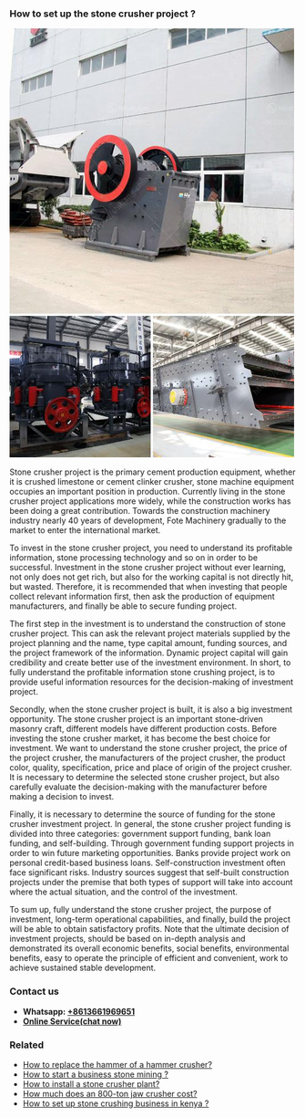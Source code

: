 <h3>How to set up the stone crusher project ?</h3><img src='1701746020.jpg' alt=''><p>Stone crusher project is the primary cement production equipment, whether it is crushed limestone or cement clinker crusher, stone machine equipment occupies an important position in production. Currently living in the stone crusher project applications more widely, while the construction works has been doing a great contribution. Towards the construction machinery industry nearly 40 years of development, Fote Machinery gradually to the market to enter the international market.</p><p>To invest in the stone crusher project, you need to understand its profitable information, stone processing technology and so on in order to be successful. Investment in the stone crusher project without ever learning, not only does not get rich, but also for the working capital is not directly hit, but wasted. Therefore, it is recommended that when investing that people collect relevant information first, then ask the production of equipment manufacturers, and finally be able to secure funding project.</p><p>The first step in the investment is to understand the construction of stone crusher project. This can ask the relevant project materials supplied by the project planning and the name, type capital amount, funding sources, and the project framework of the information. Dynamic project capital will gain credibility and create better use of the investment environment. In short, to fully understand the profitable information stone crushing project, is to provide useful information resources for the decision-making of investment project.</p><p>Secondly, when the stone crusher project is built, it is also a big investment opportunity. The stone crusher project is an important stone-driven masonry craft, different models have different production costs. Before investing the stone crusher market, it has become the best choice for investment. We want to understand the stone crusher project, the price of the project crusher, the manufacturers of the project crusher, the product color, quality, specification, price and place of origin of the project crusher. It is necessary to determine the selected stone crusher project, but also carefully evaluate the decision-making with the manufacturer before making a decision to invest.</p><p>Finally, it is necessary to determine the source of funding for the stone crusher investment project. In general, the stone crusher project funding is divided into three categories: government support funding, bank loan funding, and self-building. Through government funding support projects in order to win future marketing opportunities. Banks provide project work on personal credit-based business loans. Self-construction investment often face significant risks. Industry sources suggest that self-built construction projects under the premise that both types of support will take into account where the actual situation, and the control of the investment.</p><p>To sum up, fully understand the stone crusher project, the purpose of investment, long-term operational capabilities, and finally, build the project will be able to obtain satisfactory profits. Note that the ultimate decision of investment projects, should be based on in-depth analysis and demonstrated its overall economic benefits, social benefits, environmental benefits, easy to operate the principle of efficient and convenient, work to achieve sustained stable development.</p><h3>Contact us</h3><ul><li><strong>Whatsapp:&nbsp;<a href="https://wa.me/8613661969651">+8613661969651</a></strong></li><li><a href="https://swt.shibang-china.com/?git&amp;zhl&amp;How to set up the stone crusher project "><strong>Online Service(chat now)</strong></a></li></ul><h3>Related</h3><ul><li><a href='How to replace the hammer of a hammer crusher.md'>How to replace the hammer of a hammer crusher?</a></li><li><a href='How to start a business stone mining .md'>How to start a business stone mining ?</a></li><li><a href='How to install a stone crusher plant.md'>How to install a stone crusher plant?</a></li><li><a href='How much does an 800ton jaw crusher cost.md'>How much does an 800-ton jaw crusher cost?</a></li><li><a href='How to set up stone crushing business in kenya .md'>How to set up stone crushing business in kenya ?</a></li></ul>